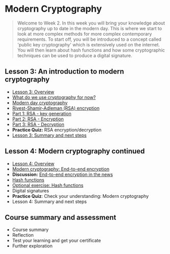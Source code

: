# Modern Cryptography
> Welcome to Week 2. In this week you will bring your knowledge about cryptography up to date in the modern day. This is where we start to look at more complex methods for more complex contemporary requirements. To start off, you will be introduced to a concept called 'public key cryptography' which is extensively used on the internet. You will then learn about hash functions and how some cryptographic techniques can be used to produce a digital signature.
## Lesson 3: An introduction to modern cryptography
- [Lesson 3: Overview](https://github.com/KailaniBailey/An-Introduction-to-Cryptography/tree/main/Week%202%3A%20Modern%20Cryptography/Lesson%203%3A%20Overview)
- [What do we use cryptography for now?](https://github.com/KailaniBailey/An-Introduction-to-Cryptography/tree/main/Week%202%3A%20Modern%20Cryptography/What%20do%20we%20use%20cryptography%20for%20now%3F)
- [Modern day cryptography](https://github.com/KailaniBailey/An-Introduction-to-Cryptography/tree/main/Week%202:%20Modern%20Cryptography/Modern%20day%20cryptography)
- [Rivest-Shamir-Adleman (RSA) encryption](https://github.com/KailaniBailey/An-Introduction-to-Cryptography/tree/main/Week%202:%20Modern%20Cryptography/Rivest-Shamir-Adleman%20(RSA)%20encryption)
- [Part 1: RSA - key generation](https://github.com/KailaniBailey/An-Introduction-to-Cryptography/tree/main/Week%202:%20Modern%20Cryptography/Part%201:%20RSA%20-%20key%20generation)
- [Part 2: RSA - Encryption](https://github.com/KailaniBailey/An-Introduction-to-Cryptography/tree/main/Week%202:%20Modern%20Cryptography/Part%202:%20RSA%20-%20Encryption)
- [Part 3: RSA - Decryption](https://github.com/KailaniBailey/An-Introduction-to-Cryptography/tree/main/Week%202:%20Modern%20Cryptography/Part%203:%20RSA%20-%20Decryption)
- **Practice Quiz:** RSA encryption/decryption
- [Lesson 3: Summary and next steps](https://github.com/KailaniBailey/An-Introduction-to-Cryptography/tree/main/Week%202:%20Modern%20Cryptography/Lesson%203:%20Summary%20and%20next%20steps)
## Lesson 4: Modern cryptography continued
- [Lesson 4: Overview](https://github.com/KailaniBailey/An-Introduction-to-Cryptography/tree/main/Week%202:%20Modern%20Cryptography/Lesson%204:%20Overview)
- [Modern cryptography: End-to-end encryption](https://github.com/KailaniBailey/An-Introduction-to-Cryptography/tree/main/Week%202:%20Modern%20Cryptography/Modern%20cryptography:%20End-to-end%20encryption)
- **Discussion:** [End-to-end encryption in the news](https://github.com/KailaniBailey/An-Introduction-to-Cryptography/tree/main/Week%202%3A%20Modern%20Cryptography/End-to-end%20encryption%20in%20the%20news)
- [Hash functions](https://github.com/KailaniBailey/An-Introduction-to-Cryptography/tree/main/Week%202%3A%20Modern%20Cryptography/Hash%20functions)
- [Optional exercise: Hash functions](https://github.com/KailaniBailey/An-Introduction-to-Cryptography/tree/main/Week%202:%20Modern%20Cryptography/Optional%20exercise:%20Hash%20functions)
- Digital signatures
- **Practice Quiz**: Check your understanding: Modern cryptography
- Lesson 4: Summary and next steps
## Course summary and assessment
- Course summary
- Reflection
- Test your learning and get your certificate
- Further exploration
